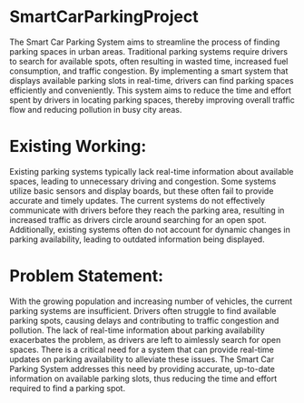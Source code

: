 # SmartCarParkingProject
The Smart Car Parking System aims to streamline the process of finding parking spaces in urban areas. Traditional parking systems require drivers to search for available spots, often resulting in wasted time, increased fuel consumption, and traffic congestion. By implementing a smart system that displays available parking slots in real-time, drivers can find parking spaces efficiently and conveniently. This system aims to reduce the time and effort spent by drivers in locating parking spaces, thereby improving overall traffic flow and reducing pollution in busy city areas.

# Existing Working:
Existing parking systems typically lack real-time information about available spaces, leading to unnecessary driving and congestion. Some systems utilize basic sensors and display boards, but these often fail to provide accurate and timely updates. The current systems do not effectively communicate with drivers before they reach the parking area, resulting in increased traffic as drivers circle around searching for an open spot. Additionally, existing systems often do not account for dynamic changes in parking availability, leading to outdated information being displayed.

# Problem Statement:
With the growing population and increasing number of vehicles, the current parking systems are insufficient. Drivers often struggle to find available parking spots, causing delays and contributing to traffic congestion and pollution. The lack of real-time information about parking availability exacerbates the problem, as drivers are left to aimlessly search for open spaces. There is a critical need for a system that can provide real-time updates on parking availability to alleviate these issues. The Smart Car Parking System addresses this need by providing accurate, up-to-date information on available parking slots, thus reducing the time and effort required to find a parking spot.

